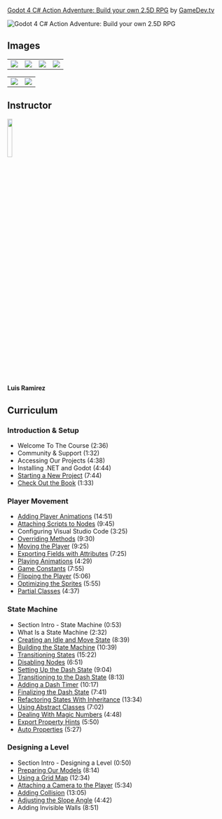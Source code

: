 [Godot 4 C# Action Adventure: Build your own 2.5D RPG](https://www.gamedev.tv/p/godot-c-action-adventure)
by [GameDev.tv](https://www.gamedev.tv)

![Godot 4 C# Action Adventure: Build your own 2.5D RPG](https://www.filepicker.io/api/file/7ACCclHRmNUsNyApaxAC)


## Images
<table>
    <tr>
        <td><img src="https://www.filepicker.io/api/file/2ZFn2mcdTlWkfCtcKus4" /></td>
        <td><img src="https://www.filepicker.io/api/file/WhMi4csMRiG8Ss2jawo5" /></td>
        <td><img src="https://www.filepicker.io/api/file/oXXmfLEfSjyJDClrvD9x" /></td>
        <td><img src="https://www.filepicker.io/api/file/8mVrEYGsQGC1mm6uaxgu" /></td>
    </tr>
</table>

<table>
    <tr>
        <td><img src="https://www.filepicker.io/api/file/l8zI7wj3QemqakkRT9lC" /></td>
        <td><img src="https://www.filepicker.io/api/file/tVFuWDKTTCmfGebuDC61" /></td>
    </tr>
</table>

## Instructor
<img src="https://www.filepicker.io/api/file/U9lUnKKLRveS55XUXelp" width="15%" />
<h4>Luis Ramirez</h4>

## Curriculum
### Introduction & Setup
- Welcome To The Course (2:36)
- Community & Support (1:32)
- Accessing Our Projects (4:38)
- Installing .NET and Godot (4:44)
- [Starting a New Project](https://github.com/aaronmsimon/godot-gamedevtv-godot-c-action-adventure/commit/e21cb0e4681a90a18d8b447c7a9e04f11e9bae9d) (7:44)
- [Check Out the Book](https://github.com/aaronmsimon/godot-gamedevtv-godot-c-action-adventure/commit/c1ff5a04186f15101462df3f00442dbaff07ffa7) (1:33)

### Player Movement
- [Adding Player Animations](https://github.com/aaronmsimon/godot-gamedevtv-godot-c-action-adventure/commit/0d0f57ea25a682b17251a7d29ed99b28734e7a1e) (14:51)
- [Attaching Scripts to Nodes](https://github.com/aaronmsimon/godot-gamedevtv-godot-c-action-adventure/commit/a1e3d995d6154cfa9798e490b72ec8721dd0c819) (9:45)
- Configuring Visual Studio Code (3:25)
- [Overriding Methods](https://github.com/aaronmsimon/godot-gamedevtv-godot-c-action-adventure/commit/6c19617f5bd3dc0deea519a464bd40d29750db32) (9:30)
- [Moving the Player](https://github.com/aaronmsimon/godot-gamedevtv-godot-c-action-adventure/commit/bc6765fae67abe555611d02c15fb4f8a72ec3dbf) (9:25)
- [Exporting Fields with Attributes](https://github.com/aaronmsimon/godot-gamedevtv-godot-c-action-adventure/commit/9d3c7f5e612b6fa8534f023210f5348debf03bac) (7:25)
- [Playing Animations](https://github.com/aaronmsimon/godot-gamedevtv-godot-c-action-adventure/commit/93fe7959eb8f18c1504e016211fa29eea2c5368a) (4:29)
- [Game Constants](https://github.com/aaronmsimon/godot-gamedevtv-godot-c-action-adventure/commit/95cf09b5e48927f15d880fb8810d454006419db9) (7:55)
- [Flipping the Player](https://github.com/aaronmsimon/godot-gamedevtv-godot-c-action-adventure/commit/9d9f2dc7cae9094018243c4a794c6a36de09d75f) (5:06)
- [Optimizing the Sprites](https://github.com/aaronmsimon/godot-gamedevtv-godot-c-action-adventure/commit/b6f03691ba02a50446b3a93b83893c3dfb5bec48) (5:55)
- [Partial Classes](https://github.com/aaronmsimon/godot-gamedevtv-godot-c-action-adventure/commit/cb2ef81479dd300c5afebc5f7c1ccdd96d610d00) (4:37)

### State Machine
- Section Intro - State Machine (0:53)
- What Is a State Machine (2:32)
- [Creating an Idle and Move State](https://github.com/aaronmsimon/godot-gamedevtv-godot-c-action-adventure/commit/92de2cf92d225c7e768b62578474d0485fc00565) (8:39)
- [Building the State Machine](https://github.com/aaronmsimon/godot-gamedevtv-godot-c-action-adventure/commit/bbefedc70c237bead365561b82c19d8d025725fa) (10:39)
- [Transitioning States](https://github.com/aaronmsimon/godot-gamedevtv-godot-c-action-adventure/commit/b57be126c649e831963c86cad04ed7aa8646f9a0) (15:22)
- [Disabling Nodes](https://github.com/aaronmsimon/godot-gamedevtv-godot-c-action-adventure/commit/2e4ec8d48ca8a8f2c24990f3c62b6a4965af9f53) (6:51)
- [Setting Up the Dash State](https://github.com/aaronmsimon/godot-gamedevtv-godot-c-action-adventure/commit/07ba00503a1d80b7f462a9c160f1ad9339a30061) (9:04)
- [Transitioning to the Dash State](https://github.com/aaronmsimon/godot-gamedevtv-godot-c-action-adventure/commit/d09b3a84073a60d7ffa06c49e390deec452eddb8) (8:13)
- [Adding a Dash Timer](https://github.com/aaronmsimon/godot-gamedevtv-godot-c-action-adventure/commit/7d7a7e4f8cf3b0fd302fe5799d91002af1547151) (10:17)
- [Finalizing the Dash State](https://github.com/aaronmsimon/godot-gamedevtv-godot-c-action-adventure/commit/9d2b352bed1977f7ebd4458d98130b40417eb118) (7:41)
- [Refactoring States With Inheritance](https://github.com/aaronmsimon/godot-gamedevtv-godot-c-action-adventure/commit/09249338e9734bec4f6b8626b1bbeda66fb55574) (13:34)
- [Using Abstract Classes](https://github.com/aaronmsimon/godot-gamedevtv-godot-c-action-adventure/commit/c8701a8fc0e448a3738132bef182795e2babf6b7) (7:02)
- [Dealing With Magic Numbers](https://github.com/aaronmsimon/godot-gamedevtv-godot-c-action-adventure/commit/99b12a96914924657f09d54949db3778b7fb7f14) (4:48)
- [Export Property Hints](https://github.com/aaronmsimon/godot-gamedevtv-godot-c-action-adventure/commit/0d9381ec9ea41316c8bdcdd02f53115b535114f3) (5:50)
- [Auto Properties](https://github.com/aaronmsimon/godot-gamedevtv-godot-c-action-adventure/commit/d8e9f3cc41291fd32dc96bb9991714cedfefd4a5) (5:27)

### Designing a Level
- Section Intro - Designing a Level (0:50)
- [Preparing Our Models](https://github.com/aaronmsimon/godot-gamedevtv-godot-c-action-adventure/commit/ac12f590004a1c679b4629424b54fbbfaf5f1097) (8:14)
- [Using a Grid Map](https://github.com/aaronmsimon/godot-gamedevtv-godot-c-action-adventure/commit/1445ffec80557132a82e9bfb9cc504ffda96546a) (12:34)
- [Attaching a Camera to the Player](https://github.com/aaronmsimon/godot-gamedevtv-godot-c-action-adventure/commit/e45caf0986a6c6f35e0a299038ddae3827f2e343) (5:34)
- [Adding Collision](https://github.com/aaronmsimon/godot-gamedevtv-godot-c-action-adventure/commit/f59f95a520c312496eb63af64be8887f712d1a01) (13:05)
- [Adjusting the Slope Angle](https://github.com/aaronmsimon/godot-gamedevtv-godot-c-action-adventure/commit/5e0ce7c6dbec33df673170abbdb10cd521adac96) (4:42)
- Adding Invisible Walls (8:51)